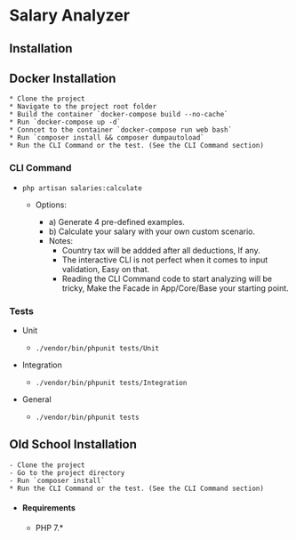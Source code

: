 # Salary Analyzer

## Installation
## Docker Installation

    * Clone the project 
    * Navigate to the project root folder
    * Build the container `docker-compose build --no-cache`
    * Run `docker-compose up -d`
    * Conncet to the container `docker-compose run web bash` 
    * Run `composer install && composer dumpautoload`
    * Run the CLI Command or the test. (See the CLI Command section)
    
### CLI Command

- `php artisan salaries:calculate`

    - Options:
        - a) Generate 4 pre-defined examples. 
        - b) Calculate your salary with your own custom scenario. 
        
        * Notes: 
            - Country tax will be addded after all deductions, If any.
            - The interactive CLI is not perfect when it comes to input validation, Easy on that.
            - Reading the CLI Command code to start analyzing will be tricky, 
                        Make the Facade in App/Core/Base your starting point.
                        
                
### Tests

- Unit 
    - `./vendor/bin/phpunit tests/Unit`

- Integration 
    - `./vendor/bin/phpunit tests/Integration`
    
- General 
    - `./vendor/bin/phpunit tests`    
    
    
## Old School Installation
    - Clone the project 
    - Go to the project directory 
    - Run `composer install`
    * Run the CLI Command or the test. (See the CLI Command section)
    
- #### Requirements 
  * PHP 7.*

    